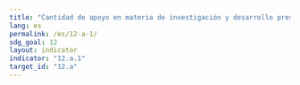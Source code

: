 ```yaml
---
title: "Cantidad de apoyo en materia de investigación y desarrollo prestado a los países en desarrollo para el consumo y la producción sostenibles y las tecnologías ecológicamente racionales"
lang: es
permalink: /es/12-a-1/
sdg_goal: 12
layout: indicator
indicator: "12.a.1"
target_id: "12.a"
---
```


